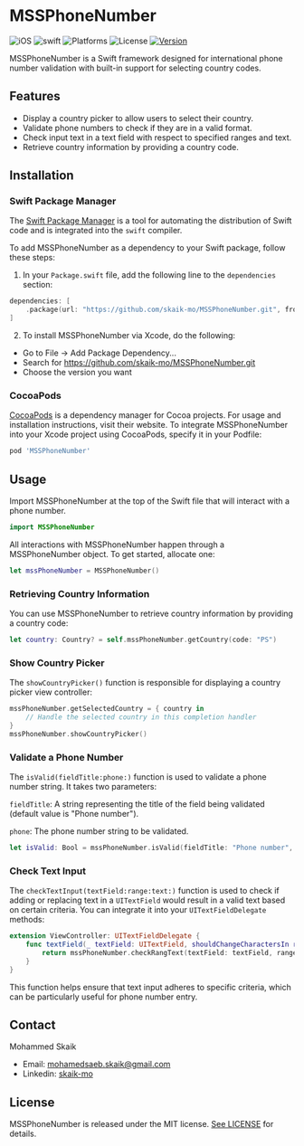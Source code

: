 # MSSPhoneNumber

![iOS](https://img.shields.io/badge/iOS-13.0-green.svg)
![swift](https://img.shields.io/badge/swift-5.5-red.svg)
![Platforms](https://img.shields.io/badge/Platforms-iOS-yellow.svg)
![License](https://img.shields.io/cocoapods/l/MSSPhoneNumber.svg?style=flat)
[![Version](https://img.shields.io/cocoapods/v/MSSPhoneNumber.svg?style=flat)](https://cocoapods.org/pods/MSSPhoneNumber)

MSSPhoneNumber is a Swift framework designed for international phone number validation with built-in support for selecting country codes.

## Features

- Display a country picker to allow users to select their country.
- Validate phone numbers to check if they are in a valid format.
- Check input text in a text field with respect to specified ranges and text.
- Retrieve country information by providing a country code.

## Installation

### Swift Package Manager

The [Swift Package Manager](https://swift.org/package-manager/) is a tool for automating the distribution of Swift code and is integrated into the `swift` compiler.

To add MSSPhoneNumber as a dependency to your Swift package, follow these steps:

1. In your `Package.swift` file, add the following line to the `dependencies` section:

```swift
dependencies: [
    .package(url: "https://github.com/skaik-mo/MSSPhoneNumber.git", from: "1.0.0")
]
```

2. To install MSSPhoneNumber via Xcode, do the following:
- Go to File -> Add Package Dependency...
- Search for https://github.com/skaik-mo/MSSPhoneNumber.git
- Choose the version you want

### CocoaPods

[CocoaPods](https://cocoapods.org/) is a dependency manager for Cocoa projects. For usage and installation instructions, visit their website. To integrate MSSPhoneNumber into your Xcode project using CocoaPods, specify it in your Podfile:

```ruby
pod 'MSSPhoneNumber'
```

## Usage
Import MSSPhoneNumber at the top of the Swift file that will interact with a phone number.

```swift
import MSSPhoneNumber
```

All interactions with MSSPhoneNumber happen through a MSSPhoneNumber object. To get started, allocate one:

```swift
let mssPhoneNumber = MSSPhoneNumber()
```

### Retrieving Country Information
You can use MSSPhoneNumber to retrieve country information by providing a country code:

```swift
let country: Country? = self.mssPhoneNumber.getCountry(code: "PS")
```

### Show Country Picker
The `showCountryPicker()` function is responsible for displaying a country picker view controller:

```swift
mssPhoneNumber.getSelectedCountry = { country in 
    // Handle the selected country in this completion handler
}
mssPhoneNumber.showCountryPicker()
```
### Validate a Phone Number
The `isValid(fieldTitle:phone:)` function is used to validate a phone number string. It takes two parameters:

`fieldTitle`: A string representing the title of the field being validated (default value is "Phone number").

`phone`: The phone number string to be validated.

```swift
let isValid: Bool = mssPhoneNumber.isValid(fieldTitle: "Phone number", phone: "123456789")
```

### Check Text Input
The `checkTextInput(textField:range:text:)` function is used to check if adding or replacing text in a `UITextField` would result in a valid text based on certain criteria. You can integrate it into your `UITextFieldDelegate` methods:

```swift
extension ViewController: UITextFieldDelegate {
    func textField(_ textField: UITextField, shouldChangeCharactersIn range: NSRange, replacementString string: String) -> Bool {
        return mssPhoneNumber.checkRangText(textField: textField, range: range, text: string)
    }
}
```


This function helps ensure that text input adheres to specific criteria, which can be particularly useful for phone number entry.

## Contact
Mohammed Skaik
* Email: mohamedsaeb.skaik@gmail.com
* Linkedin: [skaik-mo](http://www.linkedin.com/in/skaik-mo/)

## License

MSSPhoneNumber is released under the MIT license. [See LICENSE](https://github.com/skaik-mo/MSSPhoneNumber/blob/main/LICENSE) for details.
